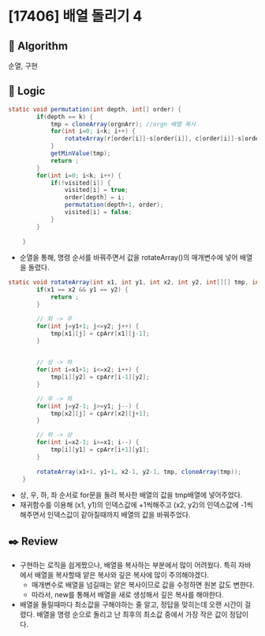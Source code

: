 # [17406] 배열 돌리기 4

## :pushpin: **Algorithm**

순열, 구현

## :round_pushpin: **Logic**

```java
static void permutation(int depth, int[] order) {
		if(depth == k) {			
			tmp = cloneArray(orgnArr); //orgn 배열 복사
			for(int i=0; i<k; i++) {
				rotateArray(r[order[i]]-s[order[i]], c[order[i]]-s[order[i]], r[order[i]]+s[order[i]], c[order[i]]+s[order[i]], tmp, cloneArray(tmp));
			}
			getMinValue(tmp);
			return ;
		}
		for(int i=0; i<k; i++) {
			if(!visited[i]) {
				visited[i] = true;
				order[depth] = i;
				permutation(depth+1, order);
				visited[i] = false;
			}
		}
		
	}
```
- 순열을 통해, 명령 순서를 바꿔주면서 값을 rotateArray()의 매개변수에 넣어 배열을 돌렸다. 

```java
static void rotateArray(int x1, int y1, int x2, int y2, int[][] tmp, int[][] cpArr) {
		if(x1 == x2 && y1 == y2) {
			return ;
		}

		// 좌 -> 우
		for(int j=y1+1; j<=y2; j++) {
			tmp[x1][j] = cpArr[x1][j-1];
		}
		

		// 상 -> 하
		for(int i=x1+1; i<=x2; i++) {
			tmp[i][y2] = cpArr[i-1][y2];
		}

		// 우 -> 좌
		for(int j=y2-1; j>=y1; j--) {
			tmp[x2][j] = cpArr[x2][j+1];
		}

		// 하 -> 상
		for(int i=x2-1; i>=x1; i--) {
			tmp[i][y1] = cpArr[i+1][y1];
		}
		
		rotateArray(x1+1, y1+1, x2-1, y2-1, tmp, cloneArray(tmp));
	}
```
- 상, 우, 하, 좌 순서로 for문을 돌려 복사한 배열의 값을 tmp배열에 넣어주었다.
- 재귀함수를 이용해 (x1, y1)의 인덱스값에 +1씩해주고 (x2, y2)의 인덱스값에 -1씩해주면서 인덱스값이 같아질때까지 배열의 값을 바꿔주었다.

## :black_nib: **Review**
- 구현하는 로직을 쉽게짰으나, 배열을 복사하는 부분에서 많이 어려웠다. 
  특히 자바에서 배열을 복사할때 얕은 복사와 깊은 복사에 많이 주의해야겠다.
  - 매개변수로 배열을 넘길때는 얕은 복사이므로 값을 수정하면 원본 값도 변한다.
  - 따라서, new를 통해서 배열을 새로 생성해서 깊은 복사를 해야한다.
- 배열을 돌릴때마다 최소값을 구해야하는 줄 알고, 정답을 맞히는데 오랜 시간이 걸렸다. 배열을 명령 순으로 돌리고 난 최후의 최소값 중에서 가장 작은 값이 정답이다.

